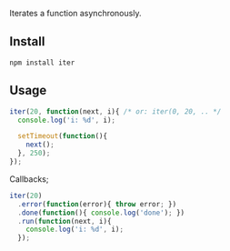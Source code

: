 Iterates a function asynchronously.

## Install

```
npm install iter
```

## Usage

```js
iter(20, function(next, i){ /* or: iter(0, 20, .. */
  console.log('i: %d', i);

  setTimeout(function(){
    next();
  }, 250);
});
```

Callbacks;

```js
iter(20)
  .error(function(error){ throw error; })
  .done(function(){ console.log('done'); })
  .run(function(next, i){
    console.log('i: %d', i);
  });
```
